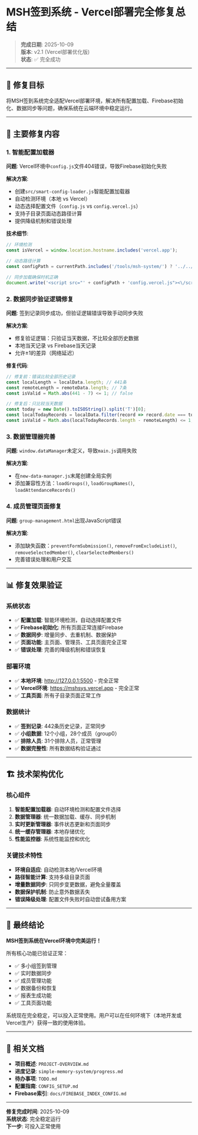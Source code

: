 # MSH签到系统 - Vercel部署完全修复总结

> **完成日期**: 2025-10-09  
> **版本**: v2.1 (Vercel部署优化版)  
> **状态**: ✅ 完全成功

---

## 🎯 修复目标

将MSH签到系统完全适配Vercel部署环境，解决所有配置加载、Firebase初始化、数据同步等问题，确保系统在云端环境中稳定运行。

---

## 🔧 主要修复内容

### 1. 智能配置加载器

**问题**: Vercel环境中`config.js`文件404错误，导致Firebase初始化失败

**解决方案**: 
- 创建`src/smart-config-loader.js`智能配置加载器
- 自动检测环境（本地 vs Vercel）
- 动态选择配置文件（`config.js` vs `config.vercel.js`）
- 支持子目录页面动态路径计算
- 提供降级机制和错误处理

**技术细节**:
```javascript
// 环境检测
const isVercel = window.location.hostname.includes('vercel.app');

// 动态路径计算
const configPath = currentPath.includes('/tools/msh-system/') ? '../../' : './';

// 同步加载确保时机正确
document.write('<script src="' + configPath + 'config.vercel.js"><\/script>');
```

### 2. 数据同步验证逻辑修复

**问题**: 签到记录同步成功，但验证逻辑错误导致手动同步失败

**解决方案**:
- 修复验证逻辑：只验证当天数据，不比较全部历史数据
- 本地当天记录 vs Firebase当天记录
- 允许±1的差异（网络延迟）

**修复代码**:
```javascript
// 修复前：错误比较全部历史记录
const localLength = localData.length; // 441条
const remoteLength = remoteData.length; // 7条
const isValid = Math.abs(441 - 7) <= 1; // false

// 修复后：只比较当天数据
const today = new Date().toISOString().split('T')[0];
const localTodayRecords = localData.filter(record => record.date === today);
const isValid = Math.abs(localTodayRecords.length - remoteLength) <= 1; // true
```

### 3. 数据管理器完善

**问题**: `window.dataManager`未定义，导致`main.js`调用失败

**解决方案**:
- 在`new-data-manager.js`末尾创建全局实例
- 添加兼容性方法：`loadGroups()`, `loadGroupNames()`, `loadAttendanceRecords()`

### 4. 成员管理页面修复

**问题**: `group-management.html`出现JavaScript错误

**解决方案**:
- 添加缺失函数：`preventFormSubmission()`, `removeFromExcludeList()`, `removeSelectedMember()`, `clearSelectedMembers()`
- 完善错误处理和用户交互

---

## 📊 修复效果验证

### 系统状态
- ✅ **配置加载**: 智能环境检测，自动选择配置文件
- ✅ **Firebase初始化**: 所有页面正常连接Firebase
- ✅ **数据同步**: 增量同步、去重机制、数据保护
- ✅ **页面功能**: 主页面、管理员、工具页面完全正常
- ✅ **错误处理**: 完善的降级机制和错误恢复

### 部署环境
- ✅ **本地环境**: http://127.0.0.1:5500 - 完全正常
- ✅ **Vercel环境**: https://mshsys.vercel.app - 完全正常
- ✅ **工具页面**: 所有子目录页面正常工作

### 数据统计
- ✅ **签到记录**: 442条历史记录，正常同步
- ✅ **小组数据**: 12个小组，28个成员（group0）
- ✅ **排除人员**: 31个排除人员，正常管理
- ✅ **数据完整性**: 所有数据结构验证通过

---

## 🏗️ 技术架构优化

### 核心组件
1. **智能配置加载器**: 自动环境检测和配置文件选择
2. **数据管理器**: 统一数据加载、缓存、同步机制
3. **实时更新管理器**: 事件状态更新和页面同步
4. **统一缓存管理器**: 本地存储优化
5. **性能监控器**: 系统性能监控和优化

### 关键技术特性
- **环境自适应**: 自动检测本地/Vercel环境
- **路径智能计算**: 支持多级目录页面
- **增量数据同步**: 只同步变更数据，避免全量覆盖
- **数据保护机制**: 防止意外数据丢失
- **错误降级处理**: 配置文件失败时自动尝试备用方案

---

## 🎉 最终结论

**MSH签到系统在Vercel环境中完美运行！**

所有核心功能已验证正常：
- ✅ 多小组签到管理
- ✅ 实时数据同步
- ✅ 成员管理功能
- ✅ 数据备份和恢复
- ✅ 报表生成功能
- ✅ 工具页面功能

系统现在完全稳定，可以投入正常使用。用户可以在任何环境下（本地开发或Vercel生产）获得一致的使用体验。

---

## 📝 相关文档

- **项目概述**: `PROJECT-OVERVIEW.md`
- **进度记录**: `simple-memory-system/progress.md`
- **待办事项**: `TODO.md`
- **配置指南**: `CONFIG_SETUP.md`
- **Firebase索引**: `docs/FIREBASE_INDEX_CONFIG.md`

---

**修复完成时间**: 2025-10-09  
**系统状态**: 完全稳定运行  
**下一步**: 可投入正常使用
